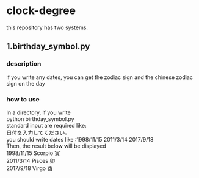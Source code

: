 # clock-degree

this repository has two systems.

## 1.birthday_symbol.py
### description
if you write any dates, you can get the zodiac sign and the chinese zodiac sign on the day
### how to use
In a directory, if you write  
python birthday_symbol.py  
standard input are required like:  
日付を入力してください。  
you should write dates like :1998/11/15 2011/3/14 2017/9/18  
Then, the result below will be displayed  
1998/11/15 Scorpio 寅  
2011/3/14 Pisces 卯  
2017/9/18 Virgo 酉  


